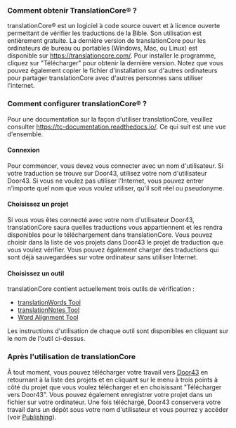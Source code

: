 ### Comment obtenir TranslationCore® ?

translationCore® est un logiciel à code source ouvert et à licence ouverte permettant de vérifier les traductions de la Bible. Son utilisation est entièrement gratuite. La dernière version de translationCore pour les ordinateurs de bureau ou portables (Windows, Mac, ou Linux) est disponible sur https://translationcore.com/. Pour installer le programme, cliquez sur "Télécharger" pour obtenir la dernière version. Notez que vous pouvez également copier le fichier d'installation sur d'autres ordinateurs pour partager translationCore avec d'autres personnes sans utiliser l'internet.

### Comment configurer translationCore® ?

Pour une documentation sur la façon d'utiliser translationCore, veuillez consulter https://tc-documentation.readthedocs.io/. Ce qui suit est une vue d'ensemble.

#### Connexion

Pour commencer, vous devez vous connecter avec un nom d'utilisateur. Si votre traduction se trouve sur Door43, utilisez votre nom d'utilisateur Door43. Si vous ne voulez pas utiliser l'Internet, vous pouvez entrer n'importe quel nom que vous voulez utiliser, qu'il soit réel ou pseudonyme.

#### Choisissez un projet

Si vous vous êtes connecté avec votre nom d'utilisateur Door43, translationCore saura quelles traductions vous appartiennent et les rendra disponibles pour le téléchargement dans translationCore. Vous pouvez choisir dans la liste de vos projets dans Door43 le projet de traduction que vous voulez vérifier. Vous pouvez également charger des traductions qui sont déjà sauvegardées sur votre ordinateur sans utiliser Internet.

#### Choisissez un outil

translationCore contient actuellement trois outils de vérification :

* [translationWords Tool](../../checking/important-term-check/01.md)
* [translationNotes Tool](../../checking/trans-note-check/01.md)
* [Word Alignment Tool](../../checking/alignment-tool/01.md)

Les instructions d'utilisation de chaque outil sont disponibles en cliquant sur le nom de l'outil ci-dessus.

### Après l'utilisation de translationCore

À tout moment, vous pouvez télécharger votre travail vers [Door43](https://git.door43.org) en retournant à la liste des projets et en cliquant sur le menu à trois points à côté du projet que vous voulez télécharger et en choisissant "Télécharger vers Door43". Vous pouvez également enregistrer votre projet dans un fichier sur votre ordinateur. Une fois téléchargé, Door43 conservera votre travail dans un dépôt sous votre nom d'utilisateur et vous pourrez y accéder (voir [Publishing](../intro-publishing/01.md)).
